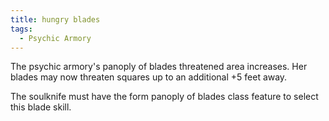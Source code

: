 ```yaml
---
title: hungry blades
tags:
  - Psychic Armory
---
```


The psychic armory's panoply of blades threatened area increases. Her blades may now threaten squares up to an additional +5 feet away.

The soulknife must have the form panoply of blades class feature to select this blade skill.
